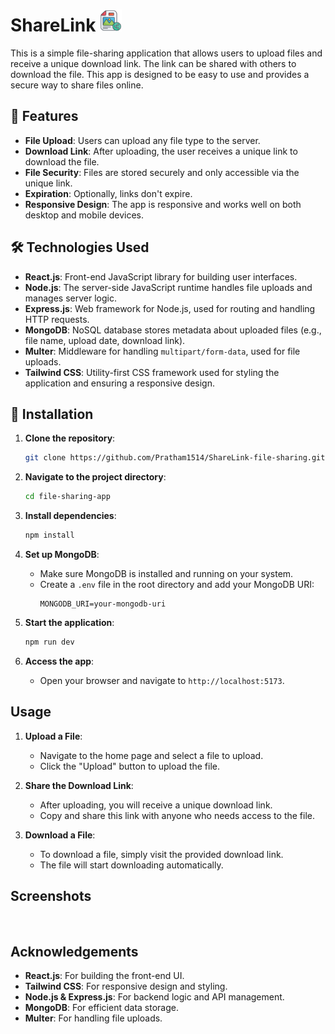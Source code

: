 # **ShareLink** <img src="https://github.com/Pratham1514/ShareLink-file-sharing/blob/main/client/public/icons8-file-share-96.png" width="35" />

This is a simple file-sharing application that allows users to upload files and receive a unique download link. The link can be shared with others to download the file. This app is designed to be easy to use and provides a secure way to share files online.

## **🌟 Features**

- **File Upload**: Users can upload any file type to the server.
- **Download Link**: After uploading, the user receives a unique link to download the file.
- **File Security**: Files are stored securely and only accessible via the unique link.
- **Expiration**: Optionally, links don't expire.
- **Responsive Design**: The app is responsive and works well on both desktop and mobile devices.

## **🛠️ Technologies Used**

- **React.js**: Front-end JavaScript library for building user interfaces.
- **Node.js**: The server-side JavaScript runtime handles file uploads and manages server logic.
- **Express.js**: Web framework for Node.js, used for routing and handling HTTP requests.
- **MongoDB**: NoSQL database stores metadata about uploaded files (e.g., file name, upload date, download link).
- **Multer**: Middleware for handling `multipart/form-data`, used for file uploads.
- **Tailwind CSS**: Utility-first CSS framework used for styling the application and ensuring a responsive design.

## **🚀 Installation**

1. **Clone the repository**:
    ```bash
    git clone https://github.com/Pratham1514/ShareLink-file-sharing.git
    ```

2. **Navigate to the project directory**:
    ```bash
    cd file-sharing-app
    ```

3. **Install dependencies**:
    ```bash
    npm install
    ```

4. **Set up MongoDB**:
    - Make sure MongoDB is installed and running on your system.
    - Create a `.env` file in the root directory and add your MongoDB URI:
      ```
      MONGODB_URI=your-mongodb-uri
      ```

5. **Start the application**:
    ```bash
    npm run dev
    ```

6. **Access the app**:
    - Open your browser and navigate to `http://localhost:5173`.

## **Usage**

1. **Upload a File**:
   - Navigate to the home page and select a file to upload.
   - Click the "Upload" button to upload the file.

2. **Share the Download Link**:
   - After uploading, you will receive a unique download link.
   - Copy and share this link with anyone who needs access to the file.

3. **Download a File**:
   - To download a file, simply visit the provided download link.
   - The file will start downloading automatically.

## **Screenshots**

<img src="" />

## **Acknowledgements**

- **React.js**: For building the front-end UI.
- **Tailwind CSS**: For responsive design and styling.
- **Node.js & Express.js**: For backend logic and API management.
- **MongoDB**: For efficient data storage.
- **Multer**: For handling file uploads.
